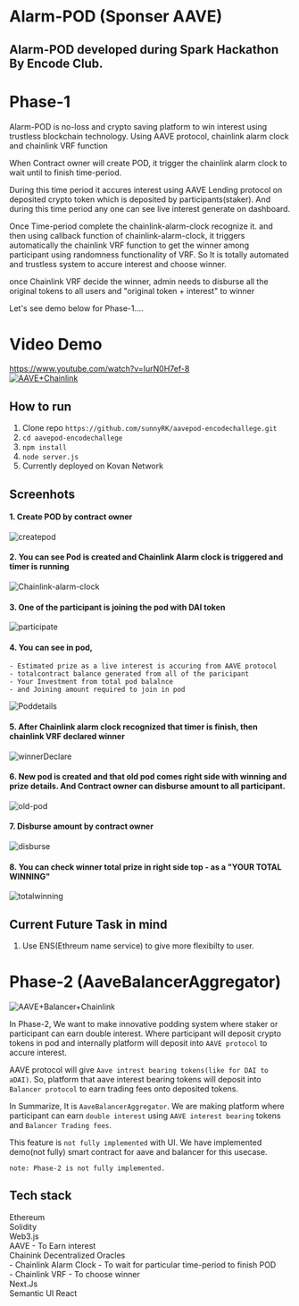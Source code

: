 # Alarm-POD (Sponser AAVE)

## Alarm-POD developed during Spark Hackathon By Encode Club.

# Phase-1

Alarm-POD is no-loss and crypto saving platform to win interest using trustless blockchain technology. Using AAVE protocol, chainlink alarm clock and chainlink VRF function

When Contract owner will create POD, it trigger the chainlink alarm clock to wait until to finish time-period.

During this time period it accures interest using AAVE Lending protocol on deposited crypto token which is deposited by participants(staker).
And during this time period any one can see live interest generate on dashboard.

Once Time-period complete the chainlink-alarm-clock recognize it. and then using callback function of chainlink-alarm-clock, it triggers automatically the chainlink VRF function to get the winner among participant using randomness functionality of VRF. So It is totally automated and trustless system to accure interest and choose winner.

once Chainlink VRF decide the winner, admin needs to disburse all the original tokens to all users and "original token + interest" to winner

Let's see demo below for Phase-1....

# Video Demo

https://www.youtube.com/watch?v=IurN0H7ef-8  
[![AAVE+Chainlink](Screenshots/aavechainlink.png)](https://www.youtube.com/watch?v=IurN0H7ef-8 "Alarm-POD")
## How to run

1. Clone repo `https://github.com/sunnyRK/aavepod-encodechallege.git`
2. `cd aavepod-encodechallege` 
2. `npm install`
3. `node server.js`
4. Currently deployed on Kovan Network

## Screenhots

#### 1. Create POD by contract owner 
![createpod](Screenshots/Screenshot1.png)

#### 2. You can see Pod is created and Chainlink Alarm clock is triggered and timer is running 
![Chainlink-alarm-clock](Screenshots/Screenshot2.png)

#### 3. One of the participant is joining the pod with DAI token 
![participate](Screenshots/Screenshot3.png)

#### 4. You can see in pod,
    - Estimated prize as a live interest is accuring from AAVE protocol
    - totalcontract balance generated from all of the paricipant
    - Your Investment from total pod balalnce
    - and Joining amount required to join in pod
![Poddetails](Screenshots/Screenshot4.png)

#### 5. After Chainlink alarm clock recognized that timer is finish, then chainlink VRF declared winner
![winnerDeclare](Screenshots/Screenshot5.png)

#### 6. New pod is created and that old pod comes right side with winning and prize details. And Contract owner can disburse amount to all participant. 
![old-pod](Screenshots/Screenshot6.png)

#### 7. Disburse amount by contract owner 
![disburse](Screenshots/Screenshot7.png)

#### 8. You can check winner total prize in right side top - as a "YOUR TOTAL WINNING" 
![totalwinning](Screenshots/Screenshot8.png)

## Current Future Task in mind
1. Use ENS(Ethreum name service) to give more flexibilty to user.

# Phase-2 (AaveBalancerAggregator)


![AAVE+Balancer+Chainlink](Screenshots/aavechainlinkbalancer.png)

In Phase-2, We want to make innovative podding system where staker or participant can earn double interest. Where participant will deposit crypto tokens in pod and internally platform will deposit into `AAVE protocol` to accure interest.  

AAVE protocol will give `Aave intrest bearing tokens(like for DAI to aDAI)`. So, platform that aave interest bearing tokens will deposit into `Balancer protocol` to earn trading fees onto deposited tokens.

In Summarize, It is `AaveBalancerAggregator`. We are making platform where participant can earn `double interest` using `AAVE interest bearing` tokens and `Balancer Trading fees`. 

This feature is `not fully implemented` with UI. We have implemented demo(not fully) smart contract for aave and balancer for this usecase.  

`note: Phase-2 is not fully implemented.`

## Tech stack

Ethereum   
Solidity   
Web3.js  
AAVE - To Earn interest  
Chainink Decentralized Oracles  
    - Chainlink Alarm Clock - To wait for particular time-period to finish POD  
    - Chainlink VRF - To choose winner  
Next.Js  
Semantic UI React